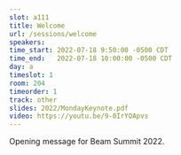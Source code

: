 ```yaml
---
slot: a111
title: Welcome
url: /sessions/welcome
speakers:
time_start: 2022-07-18 9:50:00 -0500 CDT
time_end:   2022-07-18 10:00:00 -0500 CDT
day: a
timeslot: 1
room: 204
timeorder: 1
track: other
slides: 2022/MondayKeynote.pdf
video: https://youtu.be/9-0IrYOApvs
---
```


Opening message for Beam Summit 2022.

